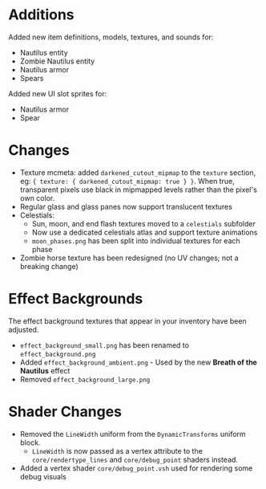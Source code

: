 # Additions
Added new item definitions, models, textures, and sounds for:
- Nautilus entity
- Zombie Nautilus entity
- Nautilus armor
- Spears

Added new UI slot sprites for:
- Nautilus armor
- Spear

# Changes
- Texture mcmeta: added `darkened_cutout_mipmap` to the `texture` section, eg: `{ texture: { darkened_cutout_mipmap: true } }`. When true, transparent pixels use black in mipmapped levels rather than the pixel's own color.
- Regular glass and glass panes now support translucent textures
- Celestials:
  - Sun, moon, and end flash textures moved to a `celestials` subfolder
  - Now use a dedicated celestials atlas and support texture animations
  - `moon_phases.png` has been split into individual textures for each phase
- Zombie horse texture has been redesigned (no UV changes; not a breaking change)

# Effect Backgrounds
The effect background textures that appear in your inventory have been adjusted.
- `effect_background_small.png` has been renamed to `effect_background.png`
- Added `effect_background_ambient.png` - Used by the new **Breath of the Nautilus** effect
- Removed `effect_background_large.png`

# Shader Changes
- Removed the `LineWidth` uniform from the `DynamicTransforms` uniform block.
   - `LineWidth` is now passed as a vertex attribute to the `core/rendertype_lines` and `core/debug_point` shaders instead.
- Added a vertex shader `core/debug_point.vsh` used for rendering some debug visuals
